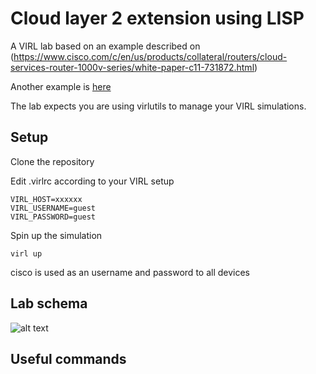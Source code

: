 # Cloud layer 2 extension using LISP

A VIRL lab based on an example described on (https://www.cisco.com/c/en/us/products/collateral/routers/cloud-services-router-1000v-series/white-paper-c11-731872.html)

Another example is [here](https://www.cisco.com/c/en/us/td/docs/routers/csr1000/software/aws/b_csraws/configure-lisp-layer2-extension.html)

The lab expects you are using virlutils to manage your VIRL simulations.

## Setup

Clone the repository

Edit .virlrc according to your VIRL setup

```text
VIRL_HOST=xxxxxx
VIRL_USERNAME=guest
VIRL_PASSWORD=guest
```

Spin up the simulation

```text
virl up
```

cisco is used as an username and password to all devices

## Lab schema

![alt text](../blob/master/doc/schema.png "Topology")


## Useful commands

